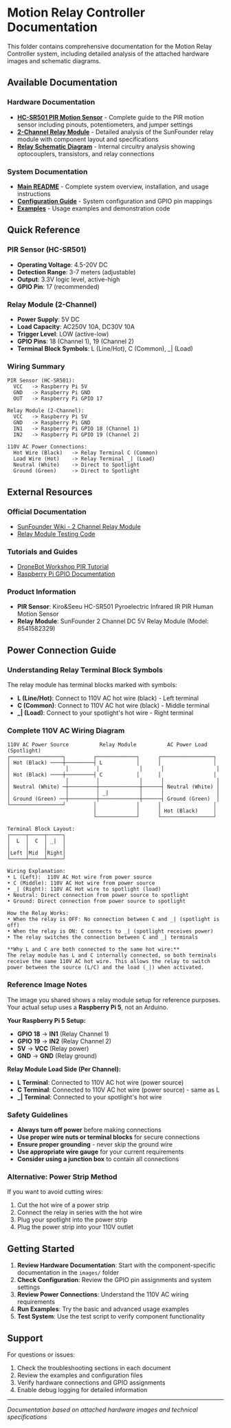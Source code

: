 # Motion Relay Controller Documentation

This folder contains comprehensive documentation for the Motion Relay Controller system, including detailed analysis of the attached hardware images and schematic diagrams.

## Available Documentation

### Hardware Documentation
- **[HC-SR501 PIR Motion Sensor](images/hc-sr501_pir_sensor.md)** - Complete guide to the PIR motion sensor including pinouts, potentiometers, and jumper settings
- **[2-Channel Relay Module](images/2_channel_relay_module.md)** - Detailed analysis of the SunFounder relay module with component layout and specifications
- **[Relay Schematic Diagram](images/relay_schematic_diagram.md)** - Internal circuitry analysis showing optocouplers, transistors, and relay connections

### System Documentation
- **[Main README](../README.md)** - Complete system overview, installation, and usage instructions
- **[Configuration Guide](../config.py)** - System configuration and GPIO pin mappings
- **[Examples](../examples/)** - Usage examples and demonstration code

## Quick Reference

### PIR Sensor (HC-SR501)
- **Operating Voltage**: 4.5-20V DC
- **Detection Range**: 3-7 meters (adjustable)
- **Output**: 3.3V logic level, active-high
- **GPIO Pin**: 17 (recommended)

### Relay Module (2-Channel)
- **Power Supply**: 5V DC
- **Load Capacity**: AC250V 10A, DC30V 10A
- **Trigger Level**: LOW (active-low)
- **GPIO Pins**: 18 (Channel 1), 19 (Channel 2)
- **Terminal Block Symbols**: L (Line/Hot), C (Common), _| (Load)

### Wiring Summary
```
PIR Sensor (HC-SR501):
  VCC   -> Raspberry Pi 5V
  GND   -> Raspberry Pi GND
  OUT   -> Raspberry Pi GPIO 17

Relay Module (2-Channel):
  VCC   -> Raspberry Pi 5V
  GND   -> Raspberry Pi GND
  IN1   -> Raspberry Pi GPIO 18 (Channel 1)
  IN2   -> Raspberry Pi GPIO 19 (Channel 2)

110V AC Power Connections:
  Hot Wire (Black)   -> Relay Terminal C (Common)
  Load Wire (Hot)    -> Relay Terminal _| (Load)
  Neutral (White)    -> Direct to Spotlight
  Ground (Green)     -> Direct to Spotlight
```

## External Resources

### Official Documentation
- [SunFounder Wiki - 2 Channel Relay Module](http://wiki.sunfounder.cc/index.php?title=2_Channel_5V_Relay_Module)
- [Relay Module Testing Code](http://wiki.sunfounder.cc/images/d/d6/2_test_code_for_raspberry_pi.zip)

### Tutorials and Guides
- [DroneBot Workshop PIR Tutorial](https://dronebotworkshop.com/using-pir-sensors-with-arduino-raspberry-pi/)
- [Raspberry Pi GPIO Documentation](https://www.raspberrypi.org/documentation/usage/gpio/)

### Product Information
- **PIR Sensor**: Kiro&Seeu HC-SR501 Pyroelectric Infrared IR PIR Human Motion Sensor
- **Relay Module**: SunFounder 2 Channel DC 5V Relay Module (Model: 8541582329)

## Power Connection Guide

### Understanding Relay Terminal Block Symbols
The relay module has terminal blocks marked with symbols:
- **L (Line/Hot)**: Connect to 110V AC hot wire (black) - Left terminal
- **C (Common)**: Connect to 110V AC hot wire (black) - Middle terminal  
- **_| (Load)**: Connect to your spotlight's hot wire - Right terminal

### Complete 110V AC Wiring Diagram
```
110V AC Power Source          Relay Module          AC Power Load (Spotlight)
┌─────────────────┐         ┌─────────────┐      ┌─────────────────┐
│ Hot (Black) ────┼─────────┤ L           │      │                 │
│                  │         │             │      │                 │
│ Hot (Black) ────┼─────────┤ C           │      │                 │
│                  │         │             │      │                 │
│ Neutral (White) ─┼─────────┼─────────────┼──────┤ Neutral (White) │
│                  │         │ _|          │      │                 │
│ Ground (Green) ──┼─────────┼─────────────┼──────┤ Ground (Green)  │
└─────────────────┘         │             │      │                 │
                            │             │      │ Hot (Black)     │
                            └─────────────┘      └─────────────────┘

Terminal Block Layout:
┌─────┬─────┬─────┐
│  L  │  C  │ _|  │
│     │     │     │
│Left │Mid  │Right│
└─────┴─────┴─────┘

Wiring Explanation:
• L (Left):  110V AC Hot wire from power source
• C (Middle): 110V AC Hot wire from power source 
• _| (Right): 110V AC Hot wire to spotlight (load)
• Neutral: Direct connection from power source to spotlight
• Ground: Direct connection from power source to spotlight

How the Relay Works:
• When the relay is OFF: No connection between C and _| (spotlight is off)
• When the relay is ON: C connects to _| (spotlight receives power)
• The relay switches the connection between C and _| terminals

**Why L and C are both connected to the same hot wire:**
The relay module has L and C internally connected, so both terminals receive the same 110V AC hot wire. This allows the relay to switch power between the source (L/C) and the load (_|) when activated.
```

### Reference Image Notes
The image you shared shows a relay module setup for reference purposes. 
Your actual setup uses a **Raspberry Pi 5**, not an Arduino.

**Your Raspberry Pi 5 Setup:**
- **GPIO 18** → **IN1** (Relay Channel 1)
- **GPIO 19** → **IN2** (Relay Channel 2)  
- **5V** → **VCC** (Relay power)
- **GND** → **GND** (Relay ground)

**Relay Module Load Side (Per Channel):**
- **L Terminal**: Connected to 110V AC hot wire (power source)
- **C Terminal**: Connected to 110V AC hot wire (power source) - same as L
- **_| Terminal**: Connected to your spotlight's hot wire

### Safety Guidelines
- **Always turn off power** before making connections
- **Use proper wire nuts or terminal blocks** for secure connections
- **Ensure proper grounding** - never skip the ground wire
- **Use appropriate wire gauge** for your current requirements
- **Consider using a junction box** to contain all connections

### Alternative: Power Strip Method
If you want to avoid cutting wires:
1. Cut the hot wire of a power strip
2. Connect the relay in series with the hot wire
3. Plug your spotlight into the power strip
4. Plug the power strip into your 110V outlet

## Getting Started

1. **Review Hardware Documentation**: Start with the component-specific documentation in the `images/` folder
2. **Check Configuration**: Review the GPIO pin assignments and system settings
3. **Review Power Connections**: Understand the 110V AC wiring requirements
4. **Run Examples**: Try the basic and advanced usage examples
5. **Test System**: Use the test script to verify component functionality

## Support

For questions or issues:
1. Check the troubleshooting sections in each document
2. Review the examples and configuration files
3. Verify hardware connections and GPIO assignments
4. Enable debug logging for detailed information

---
*Documentation based on attached hardware images and technical specifications*
